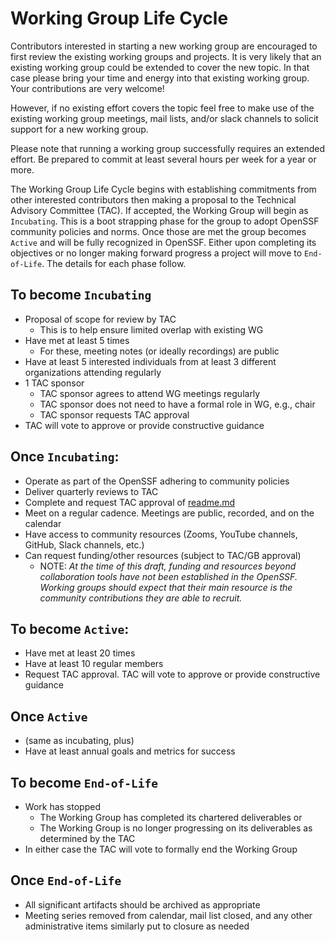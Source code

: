 # Working Group Life Cycle

Contributors interested in starting a new working group are encouraged to first review the existing
working groups and projects. It is very likely that an existing working group could be extended to
cover the new topic. In that case please bring your time and energy into that existing working
group. Your contributions are very welcome!

However, if no existing effort covers the topic feel free to make use of the existing working group
meetings, mail lists, and/or slack channels to solicit support for a new working group.

Please note that running a working group successfully requires an extended effort.
Be prepared to commit at least several hours per week for a year or more.

The Working Group Life Cycle begins with establishing commitments from other interested
contributors then making a proposal to the Technical Advisory Committee (TAC). If accepted, the
Working Group will begin as `Incubating`. This is a boot strapping phase for the group to adopt
OpenSSF community policies and norms. Once those are met the group becomes `Active` and will be
fully recognized in OpenSSF. Either upon completing its objectives or no longer making forward
progress a project will move to `End-of-Life`. The details for each phase follow.

## To become `Incubating`

* Proposal of scope for review by TAC
    * This is to help ensure limited overlap with existing WG
* Have met at least 5 times
    * For these, meeting notes (or ideally recordings) are public
* Have at least 5 interested individuals from at least 3 different organizations attending regularly
* 1 TAC sponsor
    * TAC sponsor agrees to attend WG meetings regularly
    * TAC sponsor does not need to have a formal role in WG, e.g., chair
    * TAC sponsor requests TAC approval 
* TAC will vote to approve or provide constructive guidance

## Once `Incubating`:

* Operate as part of the OpenSSF adhering to community policies
* Deliver quarterly reviews to TAC
* Complete and request TAC approval of [readme.md](https://github.com/ossf/project-template/blob/main/README.md)
* Meet on a regular cadence. Meetings are public, recorded, and on the calendar
* Have access to community resources (Zooms, YouTube channels, GitHub, Slack channels, etc.)
* Can request funding/other resources (subject to TAC/GB approval)
    * NOTE: _At the time of this draft, funding and resources beyond collaboration tools have not been established in the OpenSSF. Working groups should expect that their main resource is the community contributions they are able to recruit._

## To become `Active`:

* Have met at least 20 times
* Have at least 10 regular members
* Request TAC approval. TAC will vote to approve or provide constructive guidance

## Once `Active`

* (same as incubating, plus)
* Have at least annual goals and metrics for success

## To become `End-of-Life`

* Work has stopped
    * The Working Group has completed its chartered deliverables
    or
    * The Working Group is no longer progressing on its deliverables as determined by the TAC
* In either case the TAC will vote to formally end the Working Group

## Once `End-of-Life`

* All significant artifacts should be archived as appropriate
* Meeting series removed from calendar, mail list closed, and any other administrative items
  similarly put to closure as needed
